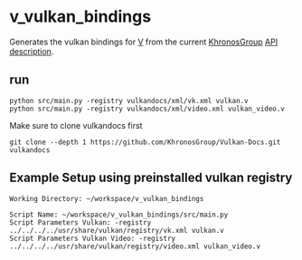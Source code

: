 # v_vulkan_bindings
Generates the vulkan bindings for [V](https://vlang.io/) from the current [KhronosGroup](https://github.com/KhronosGroup/) [API description](https://github.com/KhronosGroup/Vulkan-Docs/blob/main/xml/vk.xml).

## run
```
python src/main.py -registry vulkandocs/xml/vk.xml vulkan.v
python src/main.py -registry vulkandocs/xml/video.xml vulkan_video.v
```

Make sure to clone vulkandocs first

`git clone --depth 1 https://github.com/KhronosGroup/Vulkan-Docs.git vulkandocs`

## Example Setup using preinstalled vulkan registry
```
Working Directory: ~/workspace/v_vulkan_bindings

Script Name: ~/workspace/v_vulkan_bindings/src/main.py
Script Parameters Vulkan: -registry ../../../../usr/share/vulkan/registry/vk.xml vulkan.v
Script Parameters Vulkan Video: -registry ../../../../usr/share/vulkan/registry/video.xml vulkan_video.v
```
